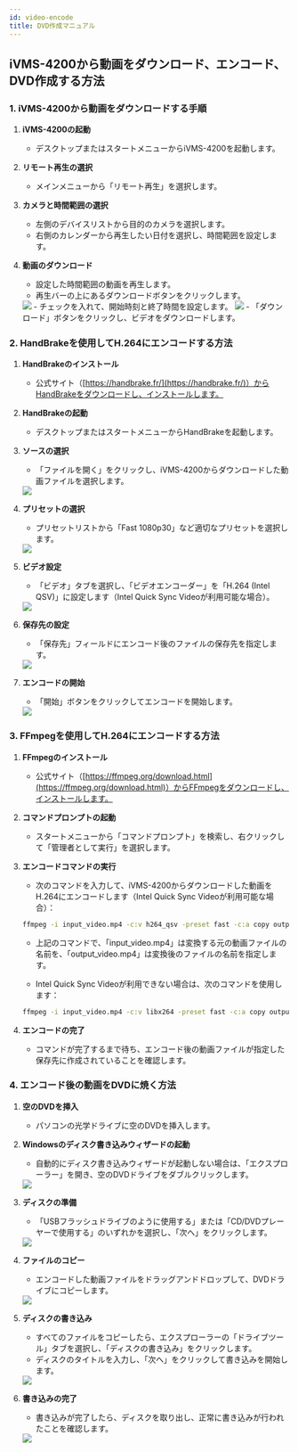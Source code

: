 ```yaml
---
id: video-encode
title: DVD作成マニュアル
---
```


## iVMS-4200から動画をダウンロード、エンコード、DVD作成する方法

### 1. iVMS-4200から動画をダウンロードする手順

1. **iVMS-4200の起動**
   - デスクトップまたはスタートメニューからiVMS-4200を起動します。

2. **リモート再生の選択**
   - メインメニューから「リモート再生」を選択します。

3. **カメラと時間範囲の選択**
   - 左側のデバイスリストから目的のカメラを選択します。
   - 右側のカレンダーから再生したい日付を選択し、時間範囲を設定します。

4. **動画のダウンロード**
   - 設定した時間範囲の動画を再生します。
   - 再生バーの上にあるダウンロードボタンをクリックします。
    <img src="/img/video-encode/download.png" />
    - チェックを入れて、開始時刻と終了時間を設定します。
    <img src="/img/video-encode/download1.png" />
    - 「ダウンロード」ボタンをクリックし、ビデオをダウンロードします。

### 2. HandBrakeを使用してH.264にエンコードする方法

1. **HandBrakeのインストール**
   - 公式サイト（[https://handbrake.fr/](https://handbrake.fr/)）からHandBrakeをダウンロードし、インストールします。

2. **HandBrakeの起動**
   - デスクトップまたはスタートメニューからHandBrakeを起動します。

3. **ソースの選択**
   - 「ファイルを開く」をクリックし、iVMS-4200からダウンロードした動画ファイルを選択します。
    <img src="/img/video-encode/file.png" />

4. **プリセットの選択**
   - プリセットリストから「Fast 1080p30」など適切なプリセットを選択します。
    <img src="/img/video-encode/preset.png" />

5. **ビデオ設定**
   - 「ビデオ」タブを選択し、「ビデオエンコーダー」を「H.264 (Intel QSV)」に設定します（Intel Quick Sync Videoが利用可能な場合）。
    <img src="/img/video-encode/qsv.png" />

6. **保存先の設定**
   - 「保存先」フィールドにエンコード後のファイルの保存先を指定します。
    <img src="/img/video-encode/saveas.png" />

7. **エンコードの開始**
   - 「開始」ボタンをクリックしてエンコードを開始します。
    <img src="/img/video-encode/startencode.png" />

### 3. FFmpegを使用してH.264にエンコードする方法

1. **FFmpegのインストール**
   - 公式サイト（[https://ffmpeg.org/download.html](https://ffmpeg.org/download.html)）からFFmpegをダウンロードし、インストールします。

2. **コマンドプロンプトの起動**
   - スタートメニューから「コマンドプロンプト」を検索し、右クリックして「管理者として実行」を選択します。

3. **エンコードコマンドの実行**
   - 次のコマンドを入力して、iVMS-4200からダウンロードした動画をH.264にエンコードします（Intel Quick Sync Videoが利用可能な場合）：

    ```bash
    ffmpeg -i input_video.mp4 -c:v h264_qsv -preset fast -c:a copy output_video.mp4
    ```

   - 上記のコマンドで、「input_video.mp4」は変換する元の動画ファイルの名前を、「output_video.mp4」は変換後のファイルの名前を指定します。

   - Intel Quick Sync Videoが利用できない場合は、次のコマンドを使用します：

    ```bash
    ffmpeg -i input_video.mp4 -c:v libx264 -preset fast -c:a copy output_video.mp4
    ```

4. **エンコードの完了**
   - コマンドが完了するまで待ち、エンコード後の動画ファイルが指定した保存先に作成されていることを確認します。

### 4. エンコード後の動画をDVDに焼く方法

1. **空のDVDを挿入**
   - パソコンの光学ドライブに空のDVDを挿入します。

2. **Windowsのディスク書き込みウィザードの起動**
   - 自動的にディスク書き込みウィザードが起動しない場合は、「エクスプローラー」を開き、空のDVDドライブをダブルクリックします。
   <img src="/img/video-encode/win10dvd13.png" />

3. **ディスクの準備**
   - 「USBフラッシュドライブのように使用する」または「CD/DVDプレーヤーで使用する」のいずれかを選択し、「次へ」をクリックします。
   <img src="/img/video-encode/win10dvd01.png" />

4. **ファイルのコピー**
   - エンコードした動画ファイルをドラッグアンドドロップして、DVDドライブにコピーします。
   <img src="/img/video-encode/win10dvd04.png" />

5. **ディスクの書き込み**
   - すべてのファイルをコピーしたら、エクスプローラーの「ドライブツール」タブを選択し、「ディスクの書き込み」をクリックします。
   - ディスクのタイトルを入力し、「次へ」をクリックして書き込みを開始します。
   <img src="/img/video-encode/win10dvd09.png" />

6. **書き込みの完了**
   - 書き込みが完了したら、ディスクを取り出し、正常に書き込みが行われたことを確認します。
   <img src="/img/video-encode/win10dvd14.png" />

